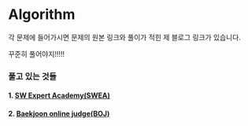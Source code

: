 # Algorithm

각 문제에 들어가시면 문제의 원본 링크와 풀이가 적힌 제 블로그 링크가 있습니다.

꾸준히 풀어야지!!!!!

### 풀고 있는 것들

#### 1. [SW Expert Academy(SWEA)](SWEA)

#### 2. [Baekjoon online judge(BOJ)](BOJ)

